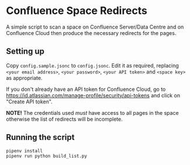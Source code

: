 # Confluence Space Redirects

A simple script to scan a space on Confluence Server/Data Centre and on Confluence Cloud then produce the necessary redirects for the pages.

## Setting up

Copy `config.sample.jsonc` to `config.jsonc`. Edit it as required, replacing `<your email address>`, `<your password>`, `<your API token>` and `<space key>` as appropriate.

If you don't already have an API token for Confluence Cloud, go to <https://id.atlassian.com/manage-profile/security/api-tokens> and click on "Create API token".

**NOTE!** The credentials used *must* have access to all pages in the space otherwise the list of redirects will be incomplete.

## Running the script

``` Python
pipenv install
pipenv run python build_list.py
```
